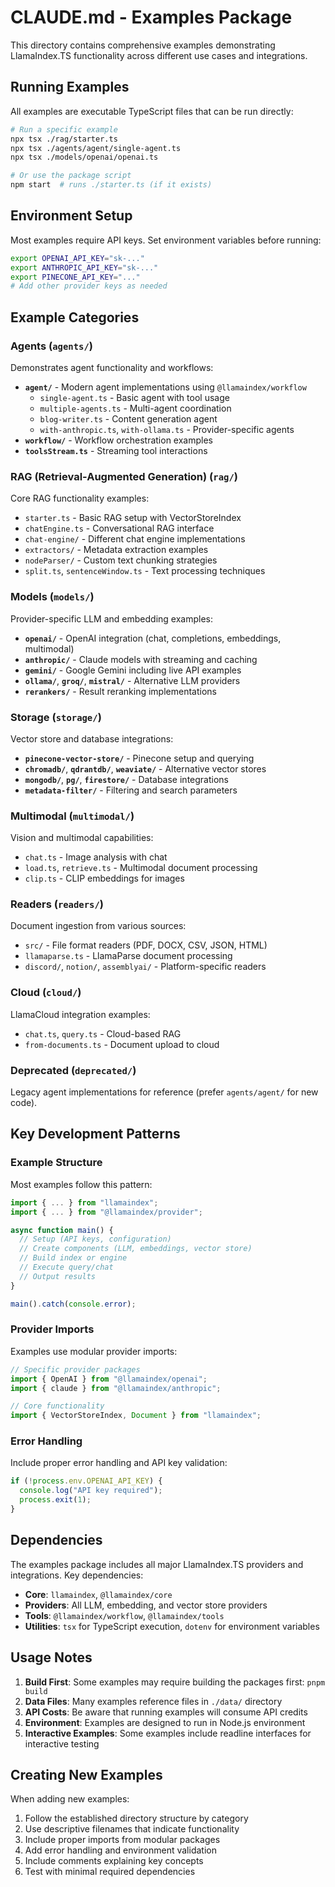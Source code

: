 # CLAUDE.md - Examples Package

This directory contains comprehensive examples demonstrating LlamaIndex.TS functionality across different use cases and integrations.

## Running Examples

All examples are executable TypeScript files that can be run directly:

```bash
# Run a specific example
npx tsx ./rag/starter.ts
npx tsx ./agents/agent/single-agent.ts
npx tsx ./models/openai/openai.ts

# Or use the package script
npm start  # runs ./starter.ts (if it exists)
```

## Environment Setup

Most examples require API keys. Set environment variables before running:

```bash
export OPENAI_API_KEY="sk-..."
export ANTHROPIC_API_KEY="sk-..."
export PINECONE_API_KEY="..."
# Add other provider keys as needed
```

## Example Categories

### Agents (`agents/`)

Demonstrates agent functionality and workflows:

- **`agent/`** - Modern agent implementations using `@llamaindex/workflow`
  - `single-agent.ts` - Basic agent with tool usage
  - `multiple-agents.ts` - Multi-agent coordination
  - `blog-writer.ts` - Content generation agent
  - `with-anthropic.ts`, `with-ollama.ts` - Provider-specific agents
- **`workflow/`** - Workflow orchestration examples
- **`toolsStream.ts`** - Streaming tool interactions

### RAG (Retrieval-Augmented Generation) (`rag/`)

Core RAG functionality examples:

- `starter.ts` - Basic RAG setup with VectorStoreIndex
- `chatEngine.ts` - Conversational RAG interface
- `chat-engine/` - Different chat engine implementations
- `extractors/` - Metadata extraction examples
- `nodeParser/` - Custom text chunking strategies
- `split.ts`, `sentenceWindow.ts` - Text processing techniques

### Models (`models/`)

Provider-specific LLM and embedding examples:

- **`openai/`** - OpenAI integration (chat, completions, embeddings, multimodal)
- **`anthropic/`** - Claude models with streaming and caching
- **`gemini/`** - Google Gemini including live API examples
- **`ollama/`**, **`groq/`**, **`mistral/`** - Alternative LLM providers
- **`rerankers/`** - Result reranking implementations

### Storage (`storage/`)

Vector store and database integrations:

- **`pinecone-vector-store/`** - Pinecone setup and querying
- **`chromadb/`**, **`qdrantdb/`**, **`weaviate/`** - Alternative vector stores
- **`mongodb/`**, **`pg/`**, **`firestore/`** - Database integrations
- **`metadata-filter/`** - Filtering and search parameters

### Multimodal (`multimodal/`)

Vision and multimodal capabilities:

- `chat.ts` - Image analysis with chat
- `load.ts`, `retrieve.ts` - Multimodal document processing
- `clip.ts` - CLIP embeddings for images

### Readers (`readers/`)

Document ingestion from various sources:

- `src/` - File format readers (PDF, DOCX, CSV, JSON, HTML)
- `llamaparse.ts` - LlamaParse document processing
- `discord/`, `notion/`, `assemblyai/` - Platform-specific readers

### Cloud (`cloud/`)

LlamaCloud integration examples:

- `chat.ts`, `query.ts` - Cloud-based RAG
- `from-documents.ts` - Document upload to cloud

### Deprecated (`deprecated/`)

Legacy agent implementations for reference (prefer `agents/agent/` for new code).

## Key Development Patterns

### Example Structure

Most examples follow this pattern:

```typescript
import { ... } from "llamaindex";
import { ... } from "@llamaindex/provider";

async function main() {
  // Setup (API keys, configuration)
  // Create components (LLM, embeddings, vector store)
  // Build index or engine
  // Execute query/chat
  // Output results
}

main().catch(console.error);
```

### Provider Imports

Examples use modular provider imports:

```typescript
// Specific provider packages
import { OpenAI } from "@llamaindex/openai";
import { claude } from "@llamaindex/anthropic";

// Core functionality
import { VectorStoreIndex, Document } from "llamaindex";
```

### Error Handling

Include proper error handling and API key validation:

```typescript
if (!process.env.OPENAI_API_KEY) {
  console.log("API key required");
  process.exit(1);
}
```

## Dependencies

The examples package includes all major LlamaIndex.TS providers and integrations. Key dependencies:

- **Core**: `llamaindex`, `@llamaindex/core`
- **Providers**: All LLM, embedding, and vector store providers
- **Tools**: `@llamaindex/workflow`, `@llamaindex/tools`
- **Utilities**: `tsx` for TypeScript execution, `dotenv` for environment variables

## Usage Notes

1. **Build First**: Some examples may require building the packages first: `pnpm build`
2. **Data Files**: Many examples reference files in `./data/` directory
3. **API Costs**: Be aware that running examples will consume API credits
4. **Environment**: Examples are designed to run in Node.js environment
5. **Interactive Examples**: Some examples include readline interfaces for interactive testing

## Creating New Examples

When adding new examples:

1. Follow the established directory structure by category
2. Use descriptive filenames that indicate functionality
3. Include proper imports from modular packages
4. Add error handling and environment validation
5. Include comments explaining key concepts
6. Test with minimal required dependencies
